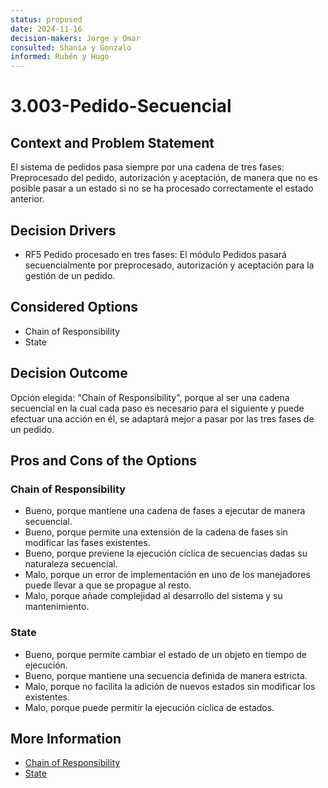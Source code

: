 ```yaml
---
status: proposed
date: 2024-11-16
decision-makers: Jorge y Omar 
consulted: Shania y Gonzalo
informed: Rubén y Hugo
---
```


# 3.003-Pedido-Secuencial

## Context and Problem Statement

El sistema de pedidos pasa siempre por una cadena de tres fases: Preprocesado del pedido, autorización y aceptación, de manera que no es posible pasar a un estado si no se ha procesado correctamente el estado anterior.

## Decision Drivers

* RF5 Pedido procesado en tres fases: El módulo Pedidos pasará secuencialmente por preprocesado, autorización y aceptación para la gestión de un pedido. 

## Considered Options

* Chain of Responsibility
* State

## Decision Outcome

Opción elegida: "Chain of Responsibility", porque al ser una cadena secuencial en la cual cada paso es necesario para el siguiente y puede efectuar una acción en él, se adaptará mejor a pasar por las tres fases de un pedido.

## Pros and Cons of the Options

### Chain of Responsibility

* Bueno, porque mantiene una cadena de fases a ejecutar de manera secuencial.
* Bueno, porque permite una extensión de la cadena de fases sin modificar las fases existentes.
* Bueno, porque previene la ejecución cíclica de secuencias dadas su naturaleza secuencial.
* Malo, porque un error de implementación en uno de los manejadores puede llevar a que se propague al resto.
* Malo, porque añade complejidad al desarrollo del sistema y su mantenimiento.

### State

* Bueno, porque permite cambiar el estado de un objeto en tiempo de ejecución.
* Bueno, porque mantiene una secuencia definida de manera estricta.
* Malo, porque no facilita la adición de nuevos estados sin modificar los existentes.
* Malo, porque puede permitir la ejecución cíclica de estados.

## More Information

* [Chain of Responsibility](https://refactoring.guru/design-patterns/chain-of-responsibility)
* [State](https://refactoring.guru/design-patterns/state)